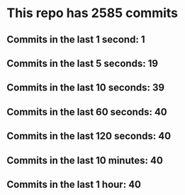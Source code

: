# This repo has 2585 commits

## Commits in the last 1 second: 1
## Commits in the last 5 seconds: 19
## Commits in the last 10 seconds: 39
## Commits in the last 60 seconds: 40
## Commits in the last 120 seconds: 40
## Commits in the last 10 minutes: 40
## Commits in the last 1 hour: 40
